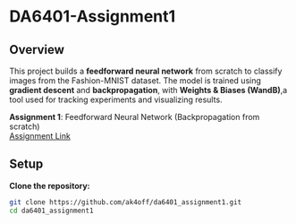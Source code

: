 # **DA6401-Assignment1**  

## **Overview**  

This project builds a **feedforward neural network** from scratch to classify images from the Fashion-MNIST dataset. The model is trained using **gradient descent** and **backpropagation**, with **Weights & Biases (WandB)**,a tool used for tracking experiments and visualizing results.


**Assignment 1**: Feedforward Neural Network (Backpropagation from scratch)  
  [Assignment Link](https://wandb.ai/sivasankar1234/DA6401/reports/DA6401-Assignment-1--VmlldzoxMTQ2NDQwNw)  

## **Setup**  
   **Clone the repository:**  
   ```bash
   git clone https://github.com/ak4off/da6401_assignment1.git
   cd da6401_assignment1
